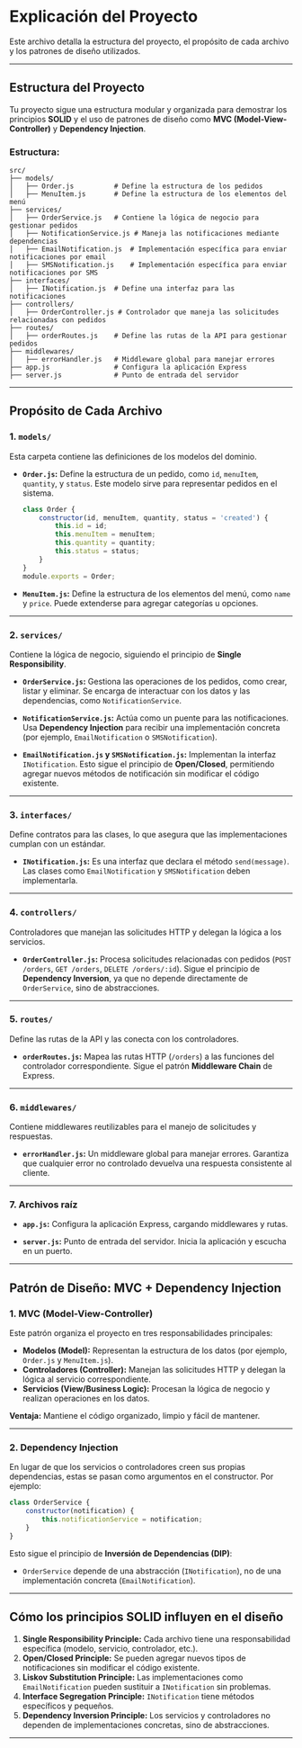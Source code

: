 # Explicación del Proyecto

Este archivo detalla la estructura del proyecto, el propósito de cada archivo y los patrones de diseño utilizados.

---

## **Estructura del Proyecto**
Tu proyecto sigue una estructura modular y organizada para demostrar los principios **SOLID** y el uso de patrones de diseño como **MVC (Model-View-Controller)** y **Dependency Injection**.

### **Estructura:**
```plaintext
src/
├── models/
│   ├── Order.js          # Define la estructura de los pedidos
│   ├── MenuItem.js       # Define la estructura de los elementos del menú
├── services/
│   ├── OrderService.js   # Contiene la lógica de negocio para gestionar pedidos
│   ├── NotificationService.js # Maneja las notificaciones mediante dependencias
│   ├── EmailNotification.js  # Implementación específica para enviar notificaciones por email
│   ├── SMSNotification.js    # Implementación específica para enviar notificaciones por SMS
├── interfaces/
│   ├── INotification.js  # Define una interfaz para las notificaciones
├── controllers/
│   ├── OrderController.js # Controlador que maneja las solicitudes relacionadas con pedidos
├── routes/
│   ├── orderRoutes.js    # Define las rutas de la API para gestionar pedidos
├── middlewares/
│   ├── errorHandler.js   # Middleware global para manejar errores
├── app.js                # Configura la aplicación Express
├── server.js             # Punto de entrada del servidor
```

---

## **Propósito de Cada Archivo**

### **1. `models/`**
Esta carpeta contiene las definiciones de los modelos del dominio.

- **`Order.js`:**
  Define la estructura de un pedido, como `id`, `menuItem`, `quantity`, y `status`. Este modelo sirve para representar pedidos en el sistema.

  ```javascript
  class Order {
      constructor(id, menuItem, quantity, status = 'created') {
          this.id = id;
          this.menuItem = menuItem;
          this.quantity = quantity;
          this.status = status;
      }
  }
  module.exports = Order;
  ```

- **`MenuItem.js`:**
  Define la estructura de los elementos del menú, como `name` y `price`. Puede extenderse para agregar categorías u opciones.

---

### **2. `services/`**
Contiene la lógica de negocio, siguiendo el principio de **Single Responsibility**.

- **`OrderService.js`:**
  Gestiona las operaciones de los pedidos, como crear, listar y eliminar. Se encarga de interactuar con los datos y las dependencias, como `NotificationService`.

- **`NotificationService.js`:**
  Actúa como un puente para las notificaciones. Usa **Dependency Injection** para recibir una implementación concreta (por ejemplo, `EmailNotification` o `SMSNotification`).

- **`EmailNotification.js` y `SMSNotification.js`:**
  Implementan la interfaz `INotification`. Esto sigue el principio de **Open/Closed**, permitiendo agregar nuevos métodos de notificación sin modificar el código existente.

---

### **3. `interfaces/`**
Define contratos para las clases, lo que asegura que las implementaciones cumplan con un estándar.

- **`INotification.js`:**
  Es una interfaz que declara el método `send(message)`. Las clases como `EmailNotification` y `SMSNotification` deben implementarla.

---

### **4. `controllers/`**
Controladores que manejan las solicitudes HTTP y delegan la lógica a los servicios.

- **`OrderController.js`:**
  Procesa solicitudes relacionadas con pedidos (`POST /orders`, `GET /orders`, `DELETE /orders/:id`). Sigue el principio de **Dependency Inversion**, ya que no depende directamente de `OrderService`, sino de abstracciones.

---

### **5. `routes/`**
Define las rutas de la API y las conecta con los controladores.

- **`orderRoutes.js`:**
  Mapea las rutas HTTP (`/orders`) a las funciones del controlador correspondiente. Sigue el patrón **Middleware Chain** de Express.

---

### **6. `middlewares/`**
Contiene middlewares reutilizables para el manejo de solicitudes y respuestas.

- **`errorHandler.js`:**
  Un middleware global para manejar errores. Garantiza que cualquier error no controlado devuelva una respuesta consistente al cliente.

---

### **7. Archivos raíz**
- **`app.js`:**
  Configura la aplicación Express, cargando middlewares y rutas.

- **`server.js`:**
  Punto de entrada del servidor. Inicia la aplicación y escucha en un puerto.

---

## **Patrón de Diseño: MVC + Dependency Injection**

### **1. MVC (Model-View-Controller)**
Este patrón organiza el proyecto en tres responsabilidades principales:
- **Modelos (Model):**
  Representan la estructura de los datos (por ejemplo, `Order.js` y `MenuItem.js`).
- **Controladores (Controller):**
  Manejan las solicitudes HTTP y delegan la lógica al servicio correspondiente.
- **Servicios (View/Business Logic):**
  Procesan la lógica de negocio y realizan operaciones en los datos.

**Ventaja:** Mantiene el código organizado, limpio y fácil de mantener.

---

### **2. Dependency Injection**
En lugar de que los servicios o controladores creen sus propias dependencias, estas se pasan como argumentos en el constructor. Por ejemplo:
```javascript
class OrderService {
    constructor(notification) {
        this.notificationService = notification;
    }
}
```
Esto sigue el principio de **Inversión de Dependencias (DIP)**:
- `OrderService` depende de una abstracción (`INotification`), no de una implementación concreta (`EmailNotification`).

---

## **Cómo los principios SOLID influyen en el diseño**
1. **Single Responsibility Principle:** Cada archivo tiene una responsabilidad específica (modelo, servicio, controlador, etc.).
2. **Open/Closed Principle:** Se pueden agregar nuevos tipos de notificaciones sin modificar el código existente.
3. **Liskov Substitution Principle:** Las implementaciones como `EmailNotification` pueden sustituir a `INotification` sin problemas.
4. **Interface Segregation Principle:** `INotification` tiene métodos específicos y pequeños.
5. **Dependency Inversion Principle:** Los servicios y controladores no dependen de implementaciones concretas, sino de abstracciones.

---
